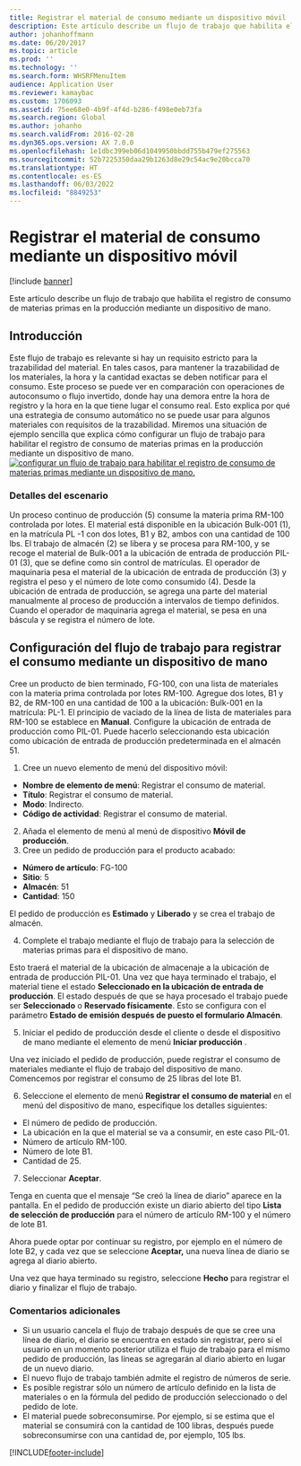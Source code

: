```yaml
---
title: Registrar el material de consumo mediante un dispositivo móvil
description: Este artículo describe un flujo de trabajo que habilita el registro de consumo de materias primas en la producción mediante un dispositivo de mano.
author: johanhoffmann
ms.date: 06/20/2017
ms.topic: article
ms.prod: ''
ms.technology: ''
ms.search.form: WHSRFMenuItem
audience: Application User
ms.reviewer: kamaybac
ms.custom: 1706093
ms.assetid: 75ee68e0-4b9f-4f4d-b286-f498e0eb73fa
ms.search.region: Global
ms.author: johanho
ms.search.validFrom: 2016-02-28
ms.dyn365.ops.version: AX 7.0.0
ms.openlocfilehash: 1e1dbc399eb06d1049950bbdd755b479ef275563
ms.sourcegitcommit: 52b7225350daa29b1263d8e29c54ac9e20bcca70
ms.translationtype: HT
ms.contentlocale: es-ES
ms.lasthandoff: 06/03/2022
ms.locfileid: "8849253"
---
```

# <a name="register-material-consumption-using-a-mobile-device"></a>Registrar el material de consumo mediante un dispositivo móvil

[!include [banner](../includes/banner.md)]

Este artículo describe un flujo de trabajo que habilita el registro de consumo de materias primas en la producción mediante un dispositivo de mano.

## <a name="introduction"></a>Introducción

Este flujo de trabajo es relevante si hay un requisito estricto para la trazabilidad del material. En tales casos, para mantener la trazabilidad de los materiales, la hora y la cantidad exactas se deben notificar para el consumo. Este proceso se puede ver en comparación con operaciones de autoconsumo o flujo invertido, donde hay una demora entre la hora de registro y la hora en la que tiene lugar el consumo real. Esto explica por qué una estrategia de consumo automático no se puede usar para algunos materiales con requisitos de la trazabilidad. Miremos una situación de ejemplo sencilla que explica cómo configurar un flujo de trabajo para habilitar el registro de consumo de materias primas en la producción mediante un dispositivo de mano. [![configurar un flujo de trabajo para habilitar el registro de consumo de materias primas mediante un dispositivo de mano.](./media/scenario3.png)](./media/scenario3.png)

### <a name="scenario-details"></a>Detalles del escenario

Un proceso continuo de producción (5) consume la materia prima RM-100 controlada por lotes. El material está disponible en la ubicación Bulk-001 (1), en la matrícula PL -1 con dos lotes, B1 y B2, ambos con una cantidad de 100 lbs. El trabajo de almacén (2) se libera y se procesa para RM-100, y se recoge el material de Bulk-001 a la ubicación de entrada de producción PIL-01 (3), que se define como sin control de matrículas. El operador de maquinaria pesa el material de la ubicación de entrada de producción (3) y registra el peso y el número de lote como consumido (4). Desde la ubicación de entrada de producción, se agrega una parte del material manualmente al proceso de producción a intervalos de tiempo definidos. Cuando el operador de maquinaria agrega el material, se pesa en una báscula y se registra el número de lote.

## <a name="set-up-the-workflow-to-register-consumption-using-a-handheld-device"></a>Configuración del flujo de trabajo para registrar el consumo mediante un dispositivo de mano
Cree un producto de bien terminado, FG-100, con una lista de materiales con la materia prima controlada por lotes RM-100. Agregue dos lotes, B1 y B2, de RM-100 en una cantidad de 100 a la ubicación: Bulk-001 en la matrícula: PL-1. El principio de vaciado de la línea de lista de materiales para RM-100 se establece en **Manual**. Configure la ubicación de entrada de producción como PIL-01. Puede hacerlo seleccionando esta ubicación como ubicación de entrada de producción predeterminada en el almacén 51.

1.  Cree un nuevo elemento de menú del dispositivo móvil: 

-    **Nombre de elemento de menú**: Registrar el consumo de material. 
-    **Título**: Registrar el consumo de material. 
-    **Modo**: Indirecto. 
-    **Código de actividad**: Registrar el consumo de material.

2.  Añada el elemento de menú al menú de dispositivo **Móvil de producción**.
3.  Cree un pedido de producción para el producto acabado: 

-    **Número de artículo**: FG-100 
-    **Sitio**: 5 
-    **Almacén**: 51 
-    **Cantidad**: 150

El pedido de producción es **Estimado** y **Liberado** y se crea el trabajo de almacén.

4.  Complete el trabajo mediante el flujo de trabajo para la selección de materias primas para el dispositivo de mano.

Esto traerá el material de la ubicación de almacenaje a la ubicación de entrada de producción PIL-01. Una vez que haya terminado el trabajo, el material tiene el estado **Seleccionado en la ubicación de entrada de producción**. El estado después de que se haya procesado el trabajo puede ser **Seleccionado** o **Reservado físicamente**. Esto se configura con el parámetro **Estado de emisión después de puesto el formulario Almacén**.

5.  Iniciar el pedido de producción desde el cliente o desde el dispositivo de mano mediante el elemento de menú **Iniciar producción** .

Una vez iniciado el pedido de producción, puede registrar el consumo de materiales mediante el flujo de trabajo del dispositivo de mano. Comencemos por registrar el consumo de 25 libras del lote B1.

6.  Seleccione el elemento de menú **Registrar el** **consumo de material** en el menú del dispositivo de mano, especifique los detalles siguientes: 

-    El número de pedido de producción. 
-    La ubicación en la que el material se va a consumir, en este caso PIL-01. 
-    Número de artículo RM-100. 
-    Número de lote B1. 
-    Cantidad de 25.

7.  Seleccionar **Aceptar**.

Tenga en cuenta que el mensaje “Se creó la línea de diario” aparece en la pantalla. En el pedido de producción existe un diario abierto del tipo **Lista de selección de producción** para el número de artículo RM-100 y el número de lote B1. 

Ahora puede optar por continuar su registro, por ejemplo en el número de lote B2, y cada vez que se seleccione **Aceptar,** una nueva línea de diario se agrega al diario abierto. 

Una vez que haya terminado su registro, seleccione **Hecho** para registrar el diario y finalizar el flujo de trabajo.

### <a name="additional-comments"></a>Comentarios adicionales 

-   Si un usuario cancela el flujo de trabajo después de que se cree una línea de diario, el diario se encuentra en estado sin registrar, pero si el usuario en un momento posterior utiliza el flujo de trabajo para el mismo pedido de producción, las líneas se agregarán al diario abierto en lugar de un nuevo diario.
-   El nuevo flujo de trabajo también admite el registro de números de serie.
-   Es posible registrar sólo un número de artículo definido en la lista de materiales o en la fórmula del pedido de producción seleccionado o del pedido de lote.
-   El material puede sobreconsumirse. Por ejemplo, si se estima que el material se consumirá con la cantidad de 100 libras, después puede sobreconsumirse con una cantidad de, por ejemplo, 105 lbs.




[!INCLUDE[footer-include](../../includes/footer-banner.md)]